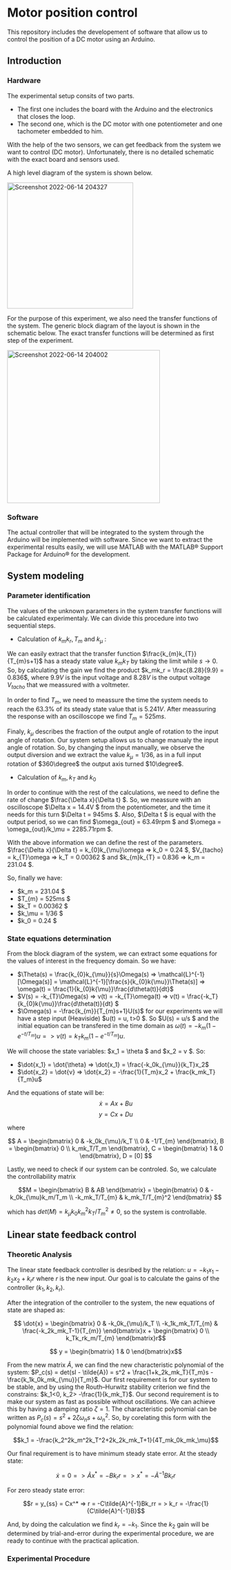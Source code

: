 # Motor position control
This repository includes the developement of software that allow us to control the position of a DC motor using an Arduino. 

## Introduction 
### Hardware

The experimental setup consits of two parts. 
- The first one includes the board with the Arduino and the electronics that closes the loop.
- The second one, which is the DC motor with one potentiometer and one tachometer embedded to him.

With the help of the two sensors, we can get feedback from the system we want to control (DC motor).
Unfortunately, there is no detailed schematic with the exact board and sensors used.

A high level diagram of the system is shown below.

<img width="292" alt="Screenshot 2022-06-14 204327" src="https://user-images.githubusercontent.com/61554467/173646627-3d279ef9-b1c3-474c-a6f9-b4f81f5bda02.png">


For the purpose of this experiment, we also need the transfer functions of the system. The generic block diagram of the layout is shown in the schematic below. The exact transfer functions will be determined as first step of the experiment.

<img width="354" alt="Screenshot 2022-06-14 204002" src="https://user-images.githubusercontent.com/61554467/173642274-6c28007b-ea8f-4f82-98d7-26219f4f3831.png">



### Software

The actual controller that will be integrated to the system through the Arduino will be implemented with software. Since we want to extract the experimental results easily, we will use MATLAB with the MATLAB® Support Package for Arduino® for the development.

## System modeling
### Parameter identification

The values of the unknown parameters in the system transfer functions will be calculated experimentaly. We can divide this procedure into two sequential steps.
- Calculation of $k_mk_r, T_m$ and $k_\mu$ :

We can easily extract that the transfer function $\frac{k_{m}k_{T}}{T_{m}s+1}$ has a steady state value $k_mk_T$ by taking the limit while $s\rightarrow0$. So, by calculating the gain we find the product $k_mk_r = \frac{8.28}{9.9} = 0.836$, where $9.9V$ is the input voltage and $8.28V$ is the output voltage $V_{tacho}$ that we meassured with a voltmeter.

In order to find $T_m$, we need to meassure the time the system needs to reach the $63.3$\% of its steady state value that is $5.241V$. After meassuring the response with an oscilloscope we find $T_{m} = 525ms$.

Finaly, $k_\mu$ describes the fraction of the output angle of rotation to the input angle of rotation. Our system setup allows us to change manualy the input angle of rotation. So, by changing the input manually, we observe the output diversion and we extract the value $k_\mu = 1/36$, as in a full input rotation of $360\degree$ the output axis turned $10\degree$.

- Calculation of $k_m, k_T$ and $k_0$

In order to continue with the rest of the calculations, we need to define the rate of change $\frac{\Delta x}{\Delta t} $. So, we meassure with an oscilloscope $\Delta x = 14.4V $ from the potentiometer, and the time it needs for this turn  $\Delta t = 945ms $. Also,  $\Delta t $ is equal with the output period, so we can find  $\omega_{out} = 63.49rpm $ and  $\omega = \omega_{out}/k_\mu = 2285.71rpm $.

With the above information we can define the rest of the parameters.  $\frac{\Delta x}{\Delta t} = k_{0}k_{\mu}\omega => k_0 = 0.24 $,  $V_{tacho} = k_{T}\omega => k_T = 0.00362 $ and  $k_{m}k_{T} = 0.836 => k_m = 231.04 $.

So, finally we have:
- $k_m = 231.04 $
- $T_{m} = 525ms $
- $k_T = 0.00362 $
- $k_\mu = 1/36 $
- $k_0 = 0.24 $

### State equations determination

From the block diagram of the system, we can extract some equations for the values of interest in the frequency domain. So we have:
- $\Theta(s) = \frac{k_{0}k_{\mu}}{s}\Omega(s) => \mathcal{L}^{-1}[\Omega(s)] = \mathcal{L}^{-1}[\frac{s}{k_{0}k{\mu}}\Theta(s)] => \omega(t) = \frac{1}{k_{0}k{\mu}}\frac{d\theta(t)}{dt}$
- $V(s) = -k_{T}\Omega(s) => v(t) = -k_{T}\omega(t) => v(t) = \frac{-k_T}{k_{0}k{\mu}}\frac{d\theta(t)}{dt} $
- $\Omega(s) = -\frac{k_{m}}{T_{m}s+1}U(s)$ for our experiments we will have a step input (Heaviside) $u(t) = u, t>0 $. So  $U(s) = u/s $ and the initial equation can be transfered in the time domain as  $\omega(t) = -k_{m}(1-e^{-t/T_{m}})u => v(t) = k_Tk_{m}(1-e^{-t/T_{m}})u$.

We will choose the state variables:  $x_1 = \theta $ and  $x_2 = v $. So:
- $\dot{x_1} = \dot{\theta} => \dot{x_1} = \frac{-k_0k_{\mu}}{k_T}x_2$
- $\dot{x_2} = \dot{v} => \dot{x_2} = -\frac{1}{T_m}x_2 + \frac{k_mk_T}{T_m}u$

And the equations of state will be:
$$ \dot{x} = Ax + Bu$$
$$ y = Cx + Du$$

where

$$ A = \begin{bmatrix}
0 & -k_0k_{\mu}/k_T \\
0 & -1/T_{m} 
\end{bmatrix}, B = \begin{bmatrix}
0  \\
k_mk_T/T_m   
\end{bmatrix}, C = \begin{bmatrix}
1 & 0
\end{bmatrix}, D = [0] $$

Lastly, we need to check if our system can be controled. So, we calculate the controllability matrix 

$$M = \begin{bmatrix}
B & AB 
\end{bmatrix} = \begin{bmatrix}
0 & -k_0k_{\mu}k_m/T_m \\
-k_mk_T/T_{m} & k_mk_T/T_{m}^2 
\end{bmatrix} $$

which has $det(M) = k_{\mu}k_0k_m^2k_T/T_m^2 \neq 0$, so the system is controllable.

## Linear state feedback control
### Theoretic Analysis
The linear state feedback controller is desribed by the relation: $u = -k_1x_1 - k_2x_2 + k_rr$ where $r$ is the new input. Our goal is to calculate the gains of the controller ($k_1, k_2, k_r$).

After the integration of the controller to the system, the new equations of state are shaped as:

$$ \dot{x} = \begin{bmatrix}
0 & -k_0k_{\mu}/k_T \\
-k_1k_mk_T/T_{m} & \frac{-k_2k_mk_T-1}{T_{m}} 
\end{bmatrix}x + \begin{bmatrix}
0 \\
k_Tk_rk_m/T_{m}  
\end{bmatrix}r$$

$$ y = \begin{bmatrix}
1 & 0 
\end{bmatrix}x$$

From the new matrix $\tilde{A}$, we can find the new characteristic polynomial of the system: $P_c(s) = det(sI - \tilde{A}) = s^2 + \frac{1+k_2k_mk_T}{T_m}s - \frac{k_1k_0k_mk_{\mu}}{T_m}$. Our first requirement is for our system to be stable, and by using the Routh–Hurwitz stability criterion we find the constrains:
$k_1<0, k_2> -\frac{1}{k_mk_T}$. Our second requirement is to make our system as fast as possible without oscillations. We can achieve this by having a damping ratio $\zeta = 1$. The characteristic polynomial can be written as $P_c(s) = s^2 + 2\zeta\omega_ns+\omega_n^2$. So, by corelating this form with the polynomial found above we find the relation: 

$$k_1 = -\frac{k_2^2k_m^2k_T^2+2k_2k_mk_T+1}{4T_mk_0k_mk_\mu}$$

Our final requirement is to have minimum steady state error. At the steady state:

$$\dot{x} = 0 => \tilde{A}x^* = -Bk_rr => x^* = -\tilde{A}^{-1}Bk_rr$$

For zero steady state error:

$$r = y_{ss} = Cx^* => r = -C\tilde{A}^{-1}Bk_rr = > k_r = -\frac{1}{C\tilde{A}^{-1}B}$$

And, by doing the calculation we find $k_r = - k_1$. Since the $k_2$ gain will be determined by trial-and-error during the experimental procedure, we are ready to continue with the practical aplication.

### Experimental Procedure
